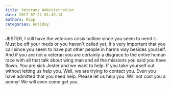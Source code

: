 ```yaml
---
title: Veterans Administration
date: 2017-07-22 01:49:14
authors: Ripp
categories: Holiday
---
```


 JESTER, I still have the veterans crisis hotline since you seem to need it. Must be off your meds or you haven't called yet. It's very important that you call since you seem to have put other people in harms way besides yourself. And if you are not a veteran you are certainly a disgrace to the entire human race with all that talk about wing man and all the missions you said you have flown. You are sick Jester and we want to help. If you take yourself out without letting us help you. Well, we are trying to contact you. Even you have admitted that you need help. Please let us help you. Will not cost you a penny!  We will even come get you.